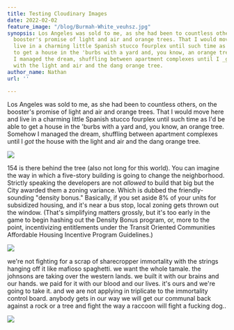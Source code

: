 ```yaml
---
title: Testing Cloudinary Images
date: 2022-02-02
feature_image: "/blog/Burmah-White_veuhsz.jpg"
synopsis: Los Angeles was sold to me, as she had been to countless others, on the
  booster's promise of light and air and orange trees. That I would move here and
  live in a charming little Spanish stucco fourplex until such time as I'd be able
  to get a house in the 'burbs with a yard and, you know, an orange tree. Somehow
  I managed the dream, shuffling between apartment complexes until I _got_ the house
  with the light and air and the dang orange tree.
author_name: Nathan
url: ''

---
```

Los Angeles was sold to me, as she had been to countless others, on the booster's promise of light and air and orange trees. That I would move here and live in a charming little Spanish stucco fourplex until such time as I'd be able to get a house in the 'burbs with a yard and, you know, an orange tree. Somehow I managed the dream, shuffling between apartment complexes until I _got_ the house with the light and air and the dang orange tree.

![](https://res.cloudinary.com/chickenbutt/image/upload/c_scale,w_auto:100,dpr_auto,f_auto/vibianas_hlclly)

154 is there behind the tree (also not long for this world). You can imagine the way in which a five-story building is going to change the neighborhood. Strictly speaking the developers are not _allowed_ to build that big but the City awarded them a zoning variance. Which is dubbed the friendly-sounding "density bonus." Basically, if you set aside 8% of your units for subsidized housing, and it's near a bus stop, local zoning gets thrown out the window. (That's simplifying matters grossly, but it's too early in the game to begin hashing out the Density Bonus program, or, more to the point, incentivizing entitlements under the Transit Oriented Communities Affordable Housing Incentive Program Guidelines.)

![](https://res.cloudinary.com/on-bunker-hill/image/upload/c_scale,w_auto:100,dpr_auto,f_auto//blog/Burmah-White_veuhsz.jpg)

we're not fighting for a scrap of sharecropper immortality with the strings hanging off it like mafioso spaghetti. we want the whole tamale. the johnsons are taking over the western lands. we built it with our brains and our hands. we paid for it with our blood and our lives. it's ours and we're going to take it. and we are not applying in triplicate to the immortality control board. anybody gets in our way we will get our communal back against a rock or a tree and fight the way a raccoon will fight a fucking dog..

![](https://res.cloudinary.com/on-bunker-hill/image/upload/v1643942321/blog/xVermonicaSmall_lf5slp.jpg)